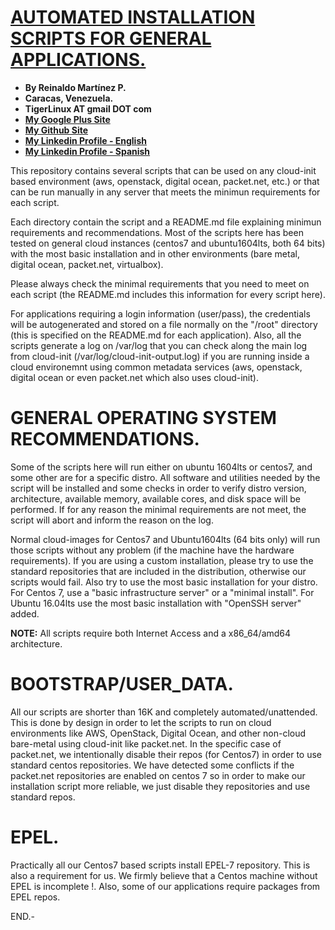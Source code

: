 # [AUTOMATED INSTALLATION SCRIPTS FOR GENERAL APPLICATIONS.](http://tigerlinux.github.io)

- **By Reinaldo Martínez P.**
- **Caracas, Venezuela.**
- **TigerLinux AT gmail DOT com**
- **[My Google Plus Site](https://plus.google.com/+ReinaldoMartinez)**
- **[My Github Site](https://github.com/tigerlinux)**
- **[My Linkedin Profile - English](https://ve.linkedin.com/in/tigerlinux/en)**
- **[My Linkedin Profile - Spanish](https://ve.linkedin.com/in/tigerlinux/es)**

This repository contains several scripts that can be used on any cloud-init based environment (aws, openstack, digital ocean, packet.net, etc.) or that can be run manually in any server that meets the minimun requirements for each script.

Each directory contain the script and a README.md file explaining minimun requirements and recommendations. Most of the scripts here has been tested on general cloud instances (centos7 and ubuntu1604lts, both 64 bits) with the most basic installation and in other environments (bare metal, digital ocean, packet.net, virtualbox).

Please always check the minimal requirements that you need to meet on each script (the README.md includes this information for every script here).

For applications requiring a login information (user/pass), the credentials will be autogenerated and stored on a file normally on the "/root" directory (this is specified on the README.md for each application). Also, all the scripts generate a log on /var/log that you can check along the main log from cloud-init (/var/log/cloud-init-output.log) if you are running inside a cloud environemnt using common metadata services (aws, openstack, digital ocean or even packet.net which also uses cloud-init).


# GENERAL OPERATING SYSTEM RECOMMENDATIONS.

Some of the scripts here will run either on ubuntu 1604lts or centos7, and some other are for a specific distro. All software and utilities needed by the script will be installed and some checks in order to verify distro version, architecture, available memory, available cores, and disk space will be performed. If for any reason the minimal requirements are not meet, the script will abort and inform the reason on the log.

Normal cloud-images for Centos7 and Ubuntu1604lts (64 bits only) will run those scripts without any problem (if the machine have the hardware requirements). If you are using a custom installation, please try to use the standard repositories that are included in the distribution, otherwise our scripts would fail. Also try to use the most basic installation for your distro. For Centos 7, use a "basic infrastructure server" or a "minimal install". For Ubuntu 16.04lts use the most basic installation with "OpenSSH server" added.

**NOTE:** All scripts require both Internet Access and a x86_64/amd64 architecture.


# BOOTSTRAP/USER_DATA.

All our scripts are shorter than 16K and completely automated/unattended. This is done by design in order to let the scripts to run on cloud environments like AWS, OpenStack, Digital Ocean, and other non-cloud bare-metal using cloud-init like packet.net. In the specific case of packet.net, we intentionally disable their repos (for Centos7) in order to use standard centos repositories. We have detected some conflicts if the packet.net repositories are enabled on centos 7 so in order to make our installation script more reliable, we just disable they repositories and use standard repos.


# EPEL.

Practically all our Centos7 based scripts install EPEL-7 repository. This is also a requirement for us. We firmly believe that a Centos machine without EPEL is incomplete !. Also, some of our applications require packages from EPEL repos.

END.-
